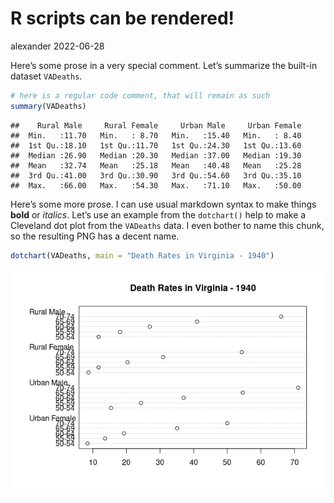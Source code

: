 R scripts can be rendered!
================
alexander
2022-06-28

Here’s some prose in a very special comment. Let’s summarize the
built-in dataset `VADeaths`.

``` r
# here is a regular code comment, that will remain as such
summary(VADeaths)
```

    ##    Rural Male     Rural Female     Urban Male     Urban Female  
    ##  Min.   :11.70   Min.   : 8.70   Min.   :15.40   Min.   : 8.40  
    ##  1st Qu.:18.10   1st Qu.:11.70   1st Qu.:24.30   1st Qu.:13.60  
    ##  Median :26.90   Median :20.30   Median :37.00   Median :19.30  
    ##  Mean   :32.74   Mean   :25.18   Mean   :40.48   Mean   :25.28  
    ##  3rd Qu.:41.00   3rd Qu.:30.90   3rd Qu.:54.60   3rd Qu.:35.10  
    ##  Max.   :66.00   Max.   :54.30   Max.   :71.10   Max.   :50.00

Here’s some more prose. I can use usual markdown syntax to make things
**bold** or *italics*. Let’s use an example from the `dotchart()` help
to make a Cleveland dot plot from the `VADeaths` data. I even bother to
name this chunk, so the resulting PNG has a decent name.

``` r
dotchart(VADeaths, main = "Death Rates in Virginia - 1940")
```

![](rendered_template_files/figure-gfm/dotchart-1.png)<!-- -->
